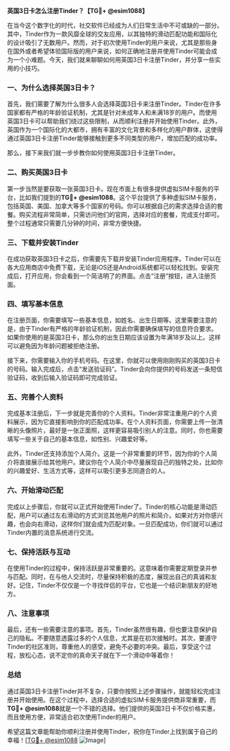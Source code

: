**英国3日卡怎么注册Tinder？【TG💪+ @esim1088】**

在当今这个数字化的时代，社交软件已经成为人们日常生活中不可或缺的一部分。其中，Tinder作为一款风靡全球的交友应用，以其独特的滑动匹配功能和国际化的设计吸引了无数用户。然而，对于初次使用Tinder的用户来说，尤其是那些身在国外或者希望体验国际版的用户来说，如何正确地注册并使用Tinder可能会成为一个小难题。今天，我们就来聊聊如何用英国3日卡注册Tinder，并分享一些实用的小技巧。

### **一、为什么选择英国3日卡？**

首先，我们需要了解为什么很多人会选择英国3日卡来注册Tinder。Tinder在许多国家都有严格的年龄验证机制，尤其是针对未成年人和未满18岁的用户。而使用英国3日卡可以帮助我们绕过这些限制，从而顺利注册并开始使用Tinder。此外，英国作为一个国际化的大都市，拥有丰富的文化背景和多样化的用户群体，这使得通过英国3日卡注册Tinder能够接触到更多不同类型的用户，增加匹配的成功率。

那么，接下来我们就一步步教你如何使用英国3日卡注册Tinder。

### **二、购买英国3日卡**

第一步当然是要获取一张英国3日卡。现在市面上有很多提供虚拟SIM卡服务的平台，比如我们提到的**TG💪+ @esim1088**。这个平台提供了多种虚拟SIM卡服务，包括英国、美国、加拿大等多个国家的号码。你可以根据自己的需求选择合适的套餐。购买流程非常简单，只需访问他们的官网，选择对应的套餐，完成支付即可。整个过程通常只需要几分钟的时间，非常方便快捷。

### **三、下载并安装Tinder**

在成功获取英国3日卡之后，你需要先下载并安装Tinder应用程序。Tinder可以在各大应用商店中免费下载，无论是iOS还是Android系统都可以轻松找到。安装完成后，打开应用，你会看到一个简洁明了的界面。点击“注册”按钮，进入注册页面。

### **四、填写基本信息**

在注册页面，你需要填写一些基本信息，如姓名、出生日期等。这里需要注意的是，由于Tinder有严格的年龄验证机制，因此你需要确保填写的信息符合要求。如果你使用的是英国3日卡，那么你的出生日期应该设置为年满18岁及以上。这样可以避免因为年龄问题被拒绝注册。

接下来，你需要输入你的手机号码。在这里，你就可以使用刚刚购买的英国3日卡的号码。输入完成后，点击“发送验证码”。Tinder会向你提供的号码发送一条短信验证码，收到后输入验证码即可完成验证。

### **五、完善个人资料**

完成基本注册后，下一步就是完善你的个人资料。Tinder非常注重用户的个人资料展示，因为它直接影响到你的匹配成功率。在个人资料页面，你需要上传一张清晰的头像照片，最好是一张正面照，这样更容易吸引别人的注意。同时，你也需要填写一些关于自己的基本信息，如性别、兴趣爱好等。

此外，Tinder还支持添加个人简介。这是一个非常重要的环节，因为你的个人简介将直接展示给其他用户。建议你在个人简介中尽量展现自己的独特之处，比如你的兴趣爱好、生活方式等，这样可以吸引更多志同道合的人。

### **六、开始滑动匹配**

完成以上步骤后，你就可以正式开始使用Tinder了。Tinder的核心功能是滑动匹配，用户可以通过左右滑动的方式浏览其他用户的照片和简介。如果对方对你感兴趣，也会向右滑动，这样你们就会成为匹配对象。一旦匹配成功，你们就可以通过Tinder内置的消息系统进行交流。

### **七、保持活跃与互动**

在使用Tinder的过程中，保持活跃是非常重要的。这意味着你需要定期登录并参与匹配。同时，在与他人交流时，尽量保持积极的态度，展现出自己的真诚和友好。记住，Tinder不仅仅是一个寻找伴侣的平台，它也是一个结识新朋友的好地方。

### **八、注意事项**

最后，还有一些需要注意的事项。首先，Tinder虽然很有趣，但也要注意保护自己的隐私。不要随意透露过多的个人信息，尤其是在初次接触时。其次，要遵守Tinder的社区准则，尊重他人的感受，避免不必要的冲突。最后，享受这个过程，放松心态，说不定你的真命天子就在下一个滑动中等着你！

### **总结**

通过英国3日卡注册Tinder并不复杂，只要你按照上述步骤操作，就能轻松完成注册并开始使用。在这个过程中，选择合适的虚拟SIM卡服务提供商非常重要，而**TG💪+ @esim1088**就是一个不错的选择。他们提供的英国3日卡不仅价格实惠，而且使用方便，非常适合初次使用Tinder的用户。

希望这篇文章能帮助你顺利注册并使用Tinder，祝你在Tinder上找到属于自己的幸福！[[TG💪+ @esim1088](https://t.me/s/esim1088) ![Image](https://i.postimg.cc/4NQfJmqS/Snipaste-2025-05-13-00-14-12.png)]